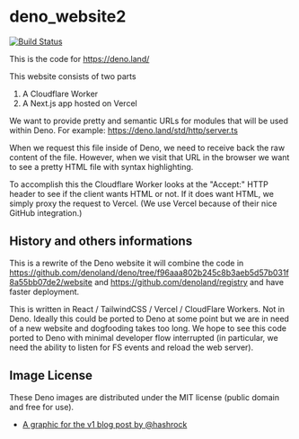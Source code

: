 # deno_website2 

[![Build Status](https://github.com/denoland/deno_website2/workflows/ci/badge.svg?branch=master&event=push)](https://github.com/denoland/deno_website2/actions)

This is the code for https://deno.land/

This website consists of two parts

1. A Cloudflare Worker
2. A Next.js app hosted on Vercel

We want to provide pretty and semantic URLs for modules that will be used within
Deno. For example: https://deno.land/std/http/server.ts

When we request this file inside of Deno, we need to receive back the raw
content of the file. However, when we visit that URL in the browser we want to
see a pretty HTML file with syntax highlighting.

To accomplish this the Cloudflare Worker looks at the "Accept:" HTTP header to
see if the client wants HTML or not. If it does want HTML, we simply proxy the
request to Vercel. (We use Vercel because of their nice GitHub integration.)

## History and others informations

This is a rewrite of the Deno website it will combine the code in
https://github.com/denoland/deno/tree/f96aaa802b245c8b3aeb5d57b031f8a55bb07de2/website
and https://github.com/denoland/registry and have faster deployment.

This is written in React / TailwindCSS / Vercel / CloudFlare Workers. Not in
Deno. Ideally this could be ported to Deno at some point but we are in need of a
new website and dogfooding takes too long. We hope to see this code ported to
Deno with minimal developer flow interrupted (in particular, we need the ability
to listen for FS events and reload the web server).

## Image License

These Deno images are distributed under the MIT license (public domain and free
for use).

- [A graphic for the v1 blog post by @hashrock](https://deno.land/v1.jpg)
